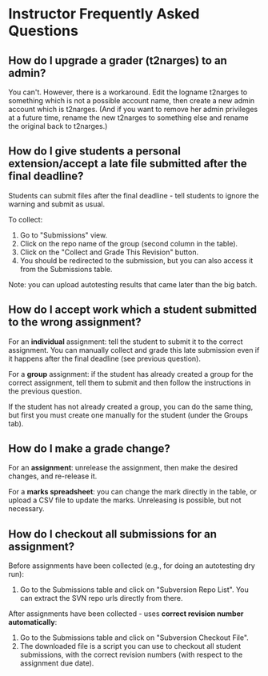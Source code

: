 # Instructor Frequently Asked Questions

## How do I upgrade a grader (t2narges) to an admin?

You can't.  However, there is a workaround.  Edit the logname t2narges
to something which is not a possible account name, then create a new
admin account which is t2narges.  (And if you want to remove her admin
privileges at a future time, rename the new t2narges to something else
and rename the original back to t2narges.)

## How do I give students a personal extension/accept a late file submitted after the final deadline?

Students can submit files after the final deadline - tell students to ignore the warning
and submit as usual.

To collect:

1. Go to "Submissions" view.
2. Click on the repo name of the group (second column in the table).
3. Click on the "Collect and Grade This Revision" button.
4. You should be redirected to the submission, but you can also access it from the Submissions table.

Note: you can upload autotesting results that came later than the big batch.

## How do I accept work which a student submitted to the wrong assignment?

For an **individual** assignment: tell the student to submit it to the correct assignment.
You can manually collect and grade this late submission even if it happens after the final deadline
(see previous question).

For a **group** assignment: if the student has already created a group for the correct
assignment, tell them to submit and then follow the instructions in the previous question.

If the student has not already created a group, you can do the same thing, but first you must
create one manually for the student (under the Groups tab).


## How do I make a grade change?

For an **assignment**: unrelease the assignment, then make the desired changes, and re-release it.

For a **marks spreadsheet**: you can change the mark directly in the table, or upload
a CSV file to update the marks. Unreleasing is possible, but not necessary.


## How do I checkout all submissions for an assignment?

Before assignments have been collected (e.g., for doing an autotesting dry run):

1. Go to the Submissions table and click on "Subversion Repo List".
You can extract the SVN repo urls directly from there.

After assignments have been collected - uses **correct revision number automatically**:

1. Go to the Submissions table and click on "Subversion Checkout File".
2. The downloaded file is a script you can use to checkout all student submissions,
with the correct revision numbers (with respect to the assignment due date).

